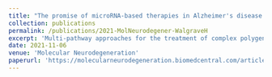```yaml
---
title: "The promise of microRNA-based therapies in Alzheimer's disease: challenges and perspectives"
collection: publications
permalink: /publications/2021-MolNeurodegener-WalgraveH
excerpt: 'Multi-pathway approaches for the treatment of complex polygenic disorders are emerging as alternatives to classical monotarget therapies and microRNAs are of particular interest in that regard. MicroRNA research has come a long way from their initial discovery to the cumulative appreciation of their regulatory potential in healthy and diseased brain. However, systematic interrogation of putative therapeutic or toxic effects of microRNAs in (models of) Alzheimers disease is currently missing and fundamental research findings are yet to be translated into clinical applications. Here, we review the literature to summarize the knowledge on microRNA regulation in Alzheimers pathophysiology and to critically discuss whether and to what extent these increasing insights can be exploited for the development of microRNA-based therapeutics in the clinic.'
date: 2021-11-06
venue: 'Molecular Neurodegeneration'
paperurl: 'https://molecularneurodegeneration.biomedcentral.com/articles/10.1186/s13024-021-00496-7'
---
```

